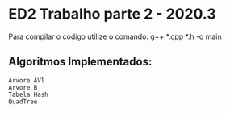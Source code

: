 # ED2 Trabalho parte 2 - 2020.3

Para compilar o codigo utilize o comando:
g++ *.cpp *.h -o main
## Algoritmos Implementados:
    Arvore AVl
    Arvore B
    Tabela Hash
    QuadTree